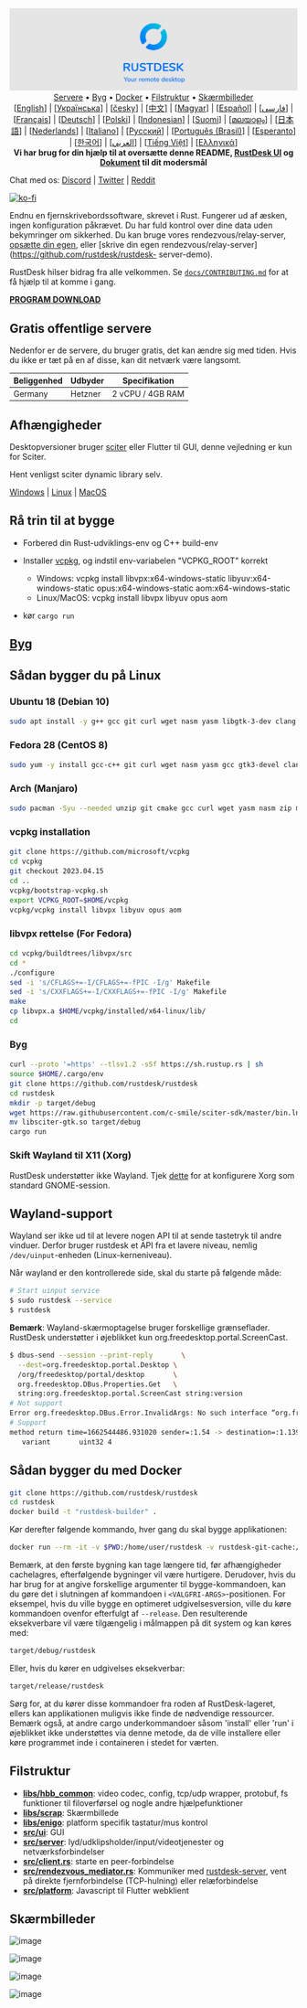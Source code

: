 <p align="center">
  <img src="../res/logo-header.svg" alt="RustDesk - Your remote desktop"><br>
  <a href="#gratis-offentlige-servere">Servere</a> •
  <a href="#rå-trin-til-at-bygge">Byg</a> •
  <a href="#sådan-bygger-du-med-docker">Docker</a> •
  <a href="#filstruktur">Filstruktur</a> •
  <a href="#skærmbilleder">Skærmbilleder</a><br>
  [<a href="../README.md">English</a>] | [<a href="README-UA.md">Українська</a>] | [<a href="README-CS.md">česky</a>] | [<a href="README-ZH.md">中文</a>] | [<a href="README-HU.md">Magyar</a>] | [<a href="README-ES.md">Español</a>] | [<a href="README-FA.md">فارسی</a>] | [<a href="README-FR.md">Français</a>] | [<a href="README-DE.md">Deutsch</a>] | [<a href="README-PL.md">Polski</a>] | [<a href="README-ID.md">Indonesian</a>] | [<a href="README-FI.md">Suomi</a>] | [<a href="README-ML.md">മലയാളം</a>] | [<a href="README-JP.md">日本語</a>] | [<a href="README-NL.md">Nederlands</a>] | [<a href="README-IT.md">Italiano</a>] | [<a href="README-RU.md">Русский</a>] | [<a href="README-PTBR.md">Português (Brasil)</a>] | [<a href="README-EO.md">Esperanto</a>] | [<a href="README-KR.md">한국어</a>] | [<a href="README-AR.md">العربي</a>] | [<a href="README-VN.md">Tiếng Việt</a>] | [<a href="README-GR.md">Ελληνικά</a>]<br>
  <b>Vi har brug for din hjælp til at oversætte denne README, <a href="https://github.com/rustdesk/rustdesk/tree/master/src/lang">RustDesk UI</a> og <a href=" https://github.com/rustdesk/doc.rustdesk.com">Dokument</a> til dit modersmål</b>
</p>

Chat med os: [Discord](https://discord.gg/nDceKgxnkV) | [Twitter](https://twitter.com/rustdesk) | [Reddit](https://www.reddit.com/r/rustdesk)

[![ko-fi](https://ko-fi.com/img/githubbutton_sm.svg)](https://ko-fi.com/I2I04VU09)

Endnu en fjernskrivebordssoftware, skrevet i Rust. Fungerer ud af æsken, ingen konfiguration påkrævet. Du har fuld kontrol over dine data uden bekymringer om sikkerhed. Du kan bruge vores rendezvous/relay-server, [opsætte din egen](https://rustdesk.com/server), eller [skrive din egen rendezvous/relay-server](https://github.com/rustdesk/rustdesk- server-demo).

RustDesk hilser bidrag fra alle velkommen. Se [`docs/CONTRIBUTING.md`](docs/CONTRIBUTING.md) for at få hjælp til at komme i gang.

[**PROGRAM DOWNLOAD**](https://github.com/rustdesk/rustdesk/releases)

## Gratis offentlige servere

Nedenfor er de servere, du bruger gratis, det kan ændre sig med tiden. Hvis du ikke er tæt på en af disse, kan dit netværk være langsomt.

| Beliggenhed | Udbyder | Specifikation |
| ---------- | ------------- | ------------------ |
| Germany | Hetzner | 2 vCPU / 4GB RAM |

## Afhængigheder

Desktopversioner bruger [sciter](https://sciter.com/) eller Flutter til GUI, denne vejledning er kun for Sciter.

Hent venligst sciter dynamic library selv.

[Windows](https://raw.githubusercontent.com/c-smile/sciter-sdk/master/bin.win/x64/sciter.dll) |
[Linux](https://raw.githubusercontent.com/c-smile/sciter-sdk/master/bin.lnx/x64/libsciter-gtk.so) |
[MacOS](https://raw.githubusercontent.com/c-smile/sciter-sdk/master/bin.osx/libsciter.dylib)

## Rå trin til at bygge

- Forbered din Rust-udviklings-env og C++ build-env

- Installer [vcpkg](https://github.com/microsoft/vcpkg), og indstil env-variabelen "VCPKG_ROOT" korrekt

  - Windows: vcpkg install libvpx:x64-windows-static libyuv:x64-windows-static opus:x64-windows-static aom:x64-windows-static
  - Linux/MacOS: vcpkg install libvpx libyuv opus aom

- kør `cargo run`

## [Byg](https://rustdesk.com/docs/en/dev/build/)

## Sådan bygger du på Linux

### Ubuntu 18 (Debian 10)

```sh
sudo apt install -y g++ gcc git curl wget nasm yasm libgtk-3-dev clang libxcb-randr0-dev libxdo-dev libxfixes-dev libxcb-shape0-dev libxcb-xfixes0-dev libasound2-dev libpulse-dev cmake
```

### Fedora 28 (CentOS 8)

```sh
sudo yum -y install gcc-c++ git curl wget nasm yasm gcc gtk3-devel clang libxcb-devel libxdo-devel libXfixes-devel pulseaudio-libs-devel cmake alsa-lib-devel
```

### Arch (Manjaro)

```sh
sudo pacman -Syu --needed unzip git cmake gcc curl wget yasm nasm zip make pkg-config clang gtk3 xdotool libxcb libxfixes alsa-lib pipewire
```

### vcpkg installation

```sh
git clone https://github.com/microsoft/vcpkg
cd vcpkg
git checkout 2023.04.15
cd ..
vcpkg/bootstrap-vcpkg.sh
export VCPKG_ROOT=$HOME/vcpkg
vcpkg/vcpkg install libvpx libyuv opus aom
```

### libvpx rettelse (For Fedora)

```sh
cd vcpkg/buildtrees/libvpx/src
cd *
./configure
sed -i 's/CFLAGS+=-I/CFLAGS+=-fPIC -I/g' Makefile
sed -i 's/CXXFLAGS+=-I/CXXFLAGS+=-fPIC -I/g' Makefile
make
cp libvpx.a $HOME/vcpkg/installed/x64-linux/lib/
cd
```

### Byg

```sh
curl --proto '=https' --tlsv1.2 -sSf https://sh.rustup.rs | sh
source $HOME/.cargo/env
git clone https://github.com/rustdesk/rustdesk
cd rustdesk
mkdir -p target/debug
wget https://raw.githubusercontent.com/c-smile/sciter-sdk/master/bin.lnx/x64/libsciter-gtk.so
mv libsciter-gtk.so target/debug
cargo run
```

### Skift Wayland til X11 (Xorg)

RustDesk understøtter ikke Wayland. Tjek [dette](https://docs.fedoraproject.org/en-US/quick-docs/configuring-xorg-as-default-gnome-session/) for at konfigurere Xorg som standard GNOME-session.

## Wayland-support

Wayland ser ikke ud til at levere nogen API til at sende tastetryk til andre vinduer. Derfor bruger rustdesk et API fra et lavere niveau, nemlig `/dev/uinput`-enheden (Linux-kerneniveau).

Når wayland er den kontrollerede side, skal du starte på følgende måde:
```bash
# Start uinput service
$ sudo rustdesk --service
$ rustdesk
```
**Bemærk**: Wayland-skærmoptagelse bruger forskellige grænseflader. RustDesk understøtter i øjeblikket kun org.freedesktop.portal.ScreenCast.
```bash
$ dbus-send --session --print-reply       \
  --dest=org.freedesktop.portal.Desktop \
  /org/freedesktop/portal/desktop       \
  org.freedesktop.DBus.Properties.Get   \
  string:org.freedesktop.portal.ScreenCast string:version
# Not support
Error org.freedesktop.DBus.Error.InvalidArgs: No such interface “org.freedesktop.portal.ScreenCast”
# Support
method return time=1662544486.931020 sender=:1.54 -> destination=:1.139 serial=257 reply_serial=2
   variant       uint32 4
```
## Sådan bygger du med Docker

```sh
git clone https://github.com/rustdesk/rustdesk
cd rustdesk
docker build -t "rustdesk-builder" .
```

Kør derefter følgende kommando, hver gang du skal bygge applikationen:
```sh
docker run --rm -it -v $PWD:/home/user/rustdesk -v rustdesk-git-cache:/home/user/.cargo/git -v rustdesk-registry-cache:/home/user/.cargo/registry -e PUID="$(id -u)" -e PGID="$(id -g)" rustdesk-builder
```

Bemærk, at den første bygning kan tage længere tid, før afhængigheder cachelagres, efterfølgende bygninger vil være hurtigere. Derudover, hvis du har brug for at angive forskellige argumenter til bygge-kommandoen, kan du gøre det i slutningen af kommandoen i `<VALGFRI-ARGS>`-positionen. For eksempel, hvis du ville bygge en optimeret udgivelsesversion, ville du køre kommandoen ovenfor efterfulgt af `--release`. Den resulterende eksekverbare vil være tilgængelig i målmappen på dit system og kan køres med:

```sh
target/debug/rustdesk
```

Eller, hvis du kører en udgivelses eksekverbar:

```sh
target/release/rustdesk
```

Sørg for, at du kører disse kommandoer fra roden af RustDesk-lageret, ellers kan applikationen muligvis ikke finde de nødvendige ressourcer. Bemærk også, at andre cargo underkommandoer såsom 'install' eller 'run' i øjeblikket ikke understøttes via denne metode, da de ville installere eller køre programmet inde i containeren i stedet for værten.

## Filstruktur

- **[libs/hbb_common](https://github.com/rustdesk/rustdesk/tree/master/libs/hbb_common)**: video codec, config, tcp/udp wrapper, protobuf, fs funktioner til filoverførsel og nogle andre hjælpefunktioner
- **[libs/scrap](https://github.com/rustdesk/rustdesk/tree/master/libs/scrap)**: Skærmbillede
- **[libs/enigo](https://github.com/rustdesk/rustdesk/tree/master/libs/enigo)**: platform specifik tastatur/mus kontrol
- **[src/ui](https://github.com/rustdesk/rustdesk/tree/master/src/ui)**: GUI
- **[src/server](https://github.com/rustdesk/rustdesk/tree/master/src/server)**: lyd/udklipsholder/input/videotjenester og netværksforbindelser
- **[src/client.rs](https://github.com/rustdesk/rustdesk/tree/master/src/client.rs)**: starte en peer-forbindelse
- **[src/rendezvous_mediator.rs](https://github.com/rustdesk/rustdesk/tree/master/src/rendezvous_mediator.rs)**: Kommuniker med [rustdesk-server](https://github.com/rustdesk/rustdesk-server), vent på direkte fjernforbindelse (TCP-hulning) eller relæforbindelse
- **[src/platform](https://github.com/rustdesk/rustdesk/tree/master/src/platform)**: Javascript til Flutter webklient

## Skærmbilleder

![image](https://user-images.githubusercontent.com/71636191/113112362-ae4deb80-923b-11eb-957d-ff88daad4f06.png)

![image](https://user-images.githubusercontent.com/71636191/113112619-f705a480-923b-11eb-911d-97e984ef52b6.png)

![image](https://user-images.githubusercontent.com/71636191/113112857-3fbd5d80-923c-11eb-9836-768325faf906.png)

![image](https://user-images.githubusercontent.com/71636191/135385039-38fdbd72-379a-422d-b97f-33df71fb1cec.png)
